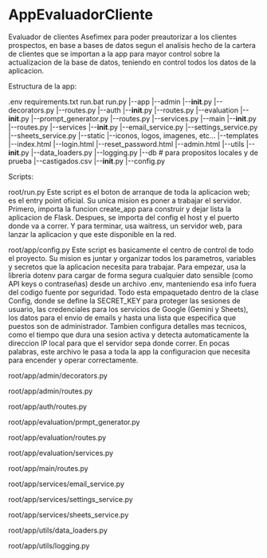 # AppEvaluadorCliente
Evaluador de clientes Asefimex para poder preautorizar a los clientes prospectos, en base a bases de datos segun el analisis hecho de la cartera de clientes que se importan a la app para mayor control sobre la actualizacion de la base de datos, teniendo en control todos los datos de la aplicacion.

Estructura de la app:

.env
requirements.txt
run.bat
run.py
|--app
    |--admin
        |--__init__.py
        |--decorators.py
        |--routes.py
    |--auth
        |--__init__.py
        |--routes.py
    |--evaluation
        |--__init__.py
        |--prompt_generator.py
        |--routes.py
        |--services.py
    |--main
        |--__init__.py
        |--routes.py
    |--services
        |--__init__.py
        |--email_service.py
        |--settings_service.py
        |--sheets_service.py
    |--static
        |--iconos, logos, imagenes, etc...
    |--templates
        |--index.html
        |--login.html
        |--reset_password.html
        |--admin.html
    |--utils
        |--__init__.py
        |--data_loaders.py
        |--logging.py
    |--db # para propositos locales y de prueba
        |--castigados.csv
    |--__init__.py
    |--config.py

Scripts:

root/run.py
Este script es el boton de arranque de toda la aplicacion web; es el entry point oficial. Su unica mision es poner a trabajar el servidor. Primero, importa la funcion create_app para construir y dejar lista la aplicacion de Flask. Despues, se importa del config el host y el puerto donde va a correr. Y para terminar, usa waitress, un servidor web, para lanzar la aplicacion y que este disponible en la red.

root/app/config.py
Este script es basicamente el centro de control de todo el proyecto. Su mision es juntar y organizar todos los parametros, variables y secretos que la aplicacion necesita para trabajar. Para empezar, usa la libreria dotenv para cargar de forma segura cualquier dato sensible (como API keys o contraseñas) desde un archivo .env, manteniendo esa info fuera del codigo fuente por seguridad. Todo esta empaquetado dentro de la clase Config, donde se define la SECRET_KEY para proteger las sesiones de usuario, las credenciales para los servicios de Google (Gemini y Sheets), los datos para el envio de emails y hasta una lista que especifica que puestos son de administrador. Tambien configura detalles mas tecnicos, como el tiempo que dura una sesion activa y detecta automaticamente la direccion IP local para que el servidor sepa donde correr. En pocas palabras, este archivo le pasa a toda la app la configuracion que necesita para encender y operar correctamente.

root/app/admin/decorators.py

root/app/admin/routes.py

root/app/auth/routes.py

root/app/evaluation/prmpt_generator.py

root/app/evaluation/routes.py

root/app/evaluation/services.py

root/app/main/routes.py

root/app/services/email_service.py

root/app/services/settings_service.py

root/app/services/sheets_service.py

root/app/utils/data_loaders.py

root/app/utils/logging.py
